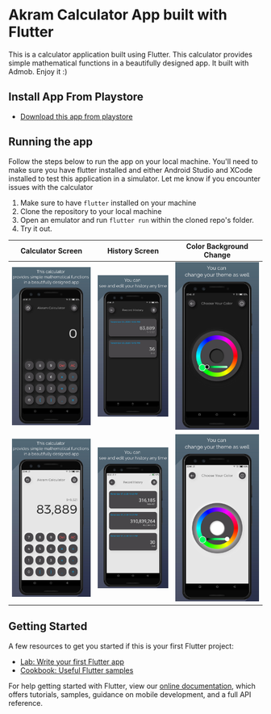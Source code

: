 # Akram Calculator App built with Flutter

This is a calculator application built using Flutter.
This calculator provides simple mathematical functions in a beautifully designed app. 
It built with Admob. 
Enjoy it :)

## Install App From Playstore
- [Download this app from playstore](https://play.google.com/store/apps/details?id=com.akramghaleb.akramcalculator)
## Running the app

Follow the steps below to run the app on your local machine.
You'll need to make sure you have flutter installed and either Android Studio and XCode installed to test this application in a simulator.
Let me know if you encounter issues with the calculator

1. Make sure to have `flutter` installed on your machine
2. Clone the repository to your local machine
3. Open an emulator and run `flutter run` within the cloned repo's folder.
4. Try it out.

| Calculator Screen | History Screen | Color Background Change |
| --- | --- | ---|
| ![image](Images/1.1.jpg) | ![history](Images/2.1.jpg) | ![bg](Images/3.1.jpg) |
| ![image](Images/1.2.jpg) | ![history](Images/2.2.jpg) | ![bg](Images/3.2.jpg) |


## Getting Started
A few resources to get you started if this is your first Flutter project:

- [Lab: Write your first Flutter app](https://flutter.dev/docs/get-started/codelab)
- [Cookbook: Useful Flutter samples](https://flutter.dev/docs/cookbook)

For help getting started with Flutter, view our
[online documentation](https://flutter.dev/docs), which offers tutorials,
samples, guidance on mobile development, and a full API reference.
